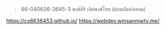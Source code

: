 > 66-040626-3645-3 พงศ์ศิริ เลิศพงษ์ไทย (ผ่อนผันค่าเทอม)

https://cs6636453.github.io/
https://webdev.winsanmwtv.me/
